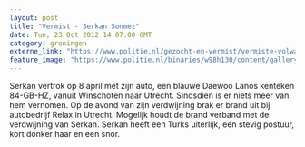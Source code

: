```yaml
---
layout: post
title: "Vermist - Serkan Sonmez"
date: Tue, 23 Oct 2012 14:07:00 GMT
category: groningen
externe_link: "https://www.politie.nl/gezocht-en-vermist/vermiste-volwassenen/2009/april/03-serkan-sonmez.html"
feature_image: "https://www.politie.nl/binaries/w98h130/content/gallery/politie/vermist/vermiste-volwassenen/2009/april/sonmez.jpg"
---
```


Serkan vertrok op 8 april met zijn auto, een blauwe Daewoo Lanos kenteken 84-GB-HZ, vanuit Winschoten naar Utrecht. Sindsdien is er niets meer van hem vernomen. Op de avond van zijn verdwijning brak er brand uit bij autobedrijf Relax in Utrecht. Mogelijk houdt de brand verband met de verdwijning van Serkan. Serkan heeft een Turks uiterlijk, een stevig postuur, kort donker haar en een snor.
